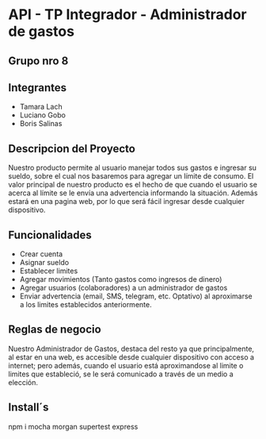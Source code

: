 # API - TP Integrador - Administrador de gastos

## Grupo nro 8

## Integrantes

- Tamara Lach
- Luciano Gobo
- Boris Salinas

## Descripcion del Proyecto

Nuestro producto permite al usuario manejar todos sus gastos e ingresar su sueldo, sobre el cual nos basaremos para agregar un límite de consumo. 
El valor principal de nuestro producto es el hecho de que cuando el usuario se acerca al límite se le envía una advertencia informando la situación. Además estará en una pagina web, por lo que será fácil ingresar desde cualquier dispositivo.

## Funcionalidades

- Crear cuenta
- Asignar sueldo 
- Establecer limites
- Agregar movimientos (Tanto gastos como ingresos de dinero)
- Agregar usuarios (colaboradores) a un administrador de gastos
- Enviar advertencia (email, SMS, telegram, etc. Optativo) al aproximarse a los limites establecidos anteriormente.

## Reglas de negocio

Nuestro Administrador de Gastos, destaca del resto ya que principalmente, al estar en una web, es accesible desde cualquier dispositivo con acceso a internet; pero además, cuando el usuario está aproximandose al limite o limites que estableció, se le será comunicado a través de un medio a elección.

## Install´s

npm i mocha morgan supertest express
